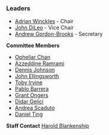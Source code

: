 ### Leaders
* [Adrian Winckles](mailto:adrian.winckles@owasp.org) - Chair
* [John DiLeo](mailto:john.dileo@owasp.org) - Vice Chair
* [Andrew Gordon-Brooks](mailto:andrew.gordonbrooks@owasp.org) - Secretary

**Committee Members**
* [Opheliar Chan](mailto:opheliar.chan@owasp.org)
* [Azzeddine Ramrami](mailto:azzeddine.ramrami@owasp.org)
* [Dennis Johnson](mailto:dennis.johnson@owasp.org)
* [John Ellingsworth](mailto:john.ellingsworth@owasp.org)
* [Toby Irvine](mailto:toby.irvine@owasp.org)
* [Pablo Barrera](mailto:pablo.barrera@owasp.org) 
* [Grant Ongers](mailto:grant.ongers@owasp.org)
* [Didar Gelici](mailto:didar.gelici@owasp.org)
* [Andrea Scaduto](mailto:andrea.scaduto@owasp.org)
* [Daniel Ting](mailto:daniel.ting@owasp.org)

**Staff Contact**
[Harold Blankenship](mailto:harold.blankenship@owasp.com)

